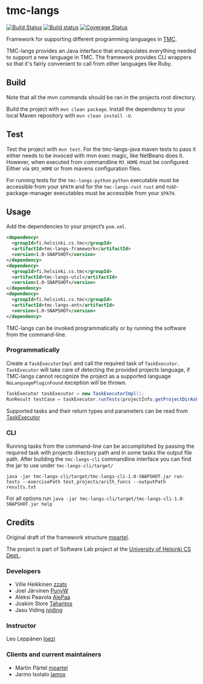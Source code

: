 # tmc-langs

[![Build Status](https://travis-ci.org/testmycode/tmc-langs.svg?branch=master)](https://travis-ci.org/testmycode/tmc-langs)
[![Build status](https://ci.appveyor.com/api/projects/status/w6c4s3j09jfhbhb7/branch/master?svg=true)](https://ci.appveyor.com/project/rage/tmc-langs/branch/master)
[![Coverage Status](https://coveralls.io/repos/testmycode/tmc-langs/badge.svg?branch=master&service=github)](https://coveralls.io/github/testmycode/tmc-langs?branch=master)

Framework for supporting different programming languages in [TMC](https://github.com/testmycode/tmc-server).

TMC-langs provides an Java interface that encapsulates everything needed to support a new language in TMC. The framework provides CLI wrappers so that it's fairly convenient to call from other languages like Ruby.

## Build

Note that all the mvn commands should be ran in the projects root directory.

Build the project with `mvn clean package`. Install the dependency to your local Maven repository with `mvn clean install -U`.

## Test

Test the project with `mvn test`.
For the tmc-langs-java maven tests to pass it either needs to be invoced with mvn exec magic, like NetBeans does it. However, when executed from commandline `M3_HOME` must be configured. Either via `$M3_HOME` or from mavens configuration files.

For running tests for the `tmc-langs-python` `python` executable must be accessible from your `$PATH` and for the `tmc-langs-rust` `rust` and rust-package-manager executables must be accessible from your `$PATH`.

## Usage

Add the dependencies to your project’s `pom.xml`.

```xml
<dependency>
  <groupId>fi.helsinki.cs.tmc</groupId>
  <artifactId>tmc-langs-framework</artifactId>
  <version>1.0-SNAPSHOT</version>
</dependency>
<dependency>
  <groupId>fi.helsinki.cs.tmc</groupId>
  <artifactId>tmc-langs-util</artifactId>
  <version>1.0-SNAPSHOT</version>
</dependency>
<dependency>
  <groupId>fi.helsinki.cs.tmc</groupId>
  <artifactId>tmc-langs-ant</artifactId>
  <version>1.0-SNAPSHOT</version>
</dependency>
```

TMC-langs can be invoked programmatically or by running the software from the command-line.

### Programmatically

Create a `TaskExecutorImpl` and call the required task of `TaskExecutor`. `TaskExecutor` will take care of detecting the provided projects language, if TMC-langs cannot recognize the project as a supported language `NoLanguagePluginFound` exception will be thrown.

```java
TaskExecutor taskExecutor = new TaskExecutorImpl();
RunResult testCase = taskExecutor.runTests(projectInfo.getProjectDirAsPath());
```

Supported tasks and their return types and parameters can be read from [TaskExecutor](https://github.com/tmc-langs/tmc-langs/blob/master/tmc-langs-util/src/main/java/fi/helsinki/cs/tmc/langs/util/TaskExecutor.java)

### CLI

Running tasks from the command-line can be accomplished by passing the required task with projects directory path and in some tasks the output file path.
After building the `tmc-langs-cli` commandline interface you can find the jar to use under `tmc-langs-cli/target/`

`java -jar tmc-langs-cli/target/tmc-langs-cli-1.0-SNAPSHOT.jar run-tests --exercisePath test_projects/arith_funcs --outputPath results.txt`

For all options run
`java -jar tmc-langs-cli/target/tmc-langs-cli-1.0-SNAPSHOT.jar help`

## Credits

Original draft of the framework structure [mpartel](https://github.com/mpartel).

The project is part of Software Lab project at the [University of Helsinki CS Dept.](https://www.cs.helsinki.fi/home/).

### Developers
  * Ville Heikkinen [zzats](https://github.com/zzats)
  * Joel Järvinen [PunyW](https://github.com/PunyW)
  * Aleksi Paavola [AlePaa](https://github.com/AlePaa)
  * Joakim Store [Tahantos](https://github.com/Tahantos)
  * Jasu Viding [jviding](https://github.com/jviding)

### Instructor
Leo Leppänen [loezi](https://github.com/loezi)

### Clients and current maintainers
  * Martin Pärtel [mpartel](https://github.com/mpartel)
  * Jarmo Isotalo [jamox](https://github.com/jamox)
